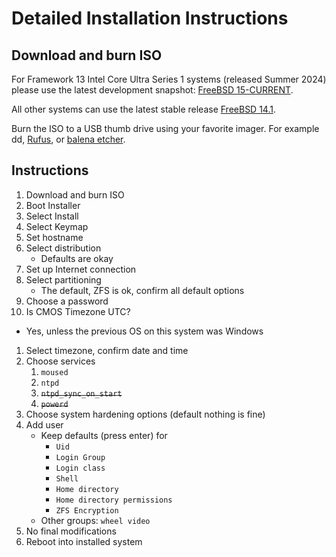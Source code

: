 # Detailed Installation Instructions

## Download and burn ISO

For Framework 13 Intel Core Ultra Series 1 systems (released  Summer 2024)
please use the latest development snapshot: [FreeBSD 15-CURRENT](https://download.freebsd.org/snapshots/amd64/amd64/ISO-IMAGES/15.0/).

All other systems can use the latest stable release
[FreeBSD 14.1](https://download.freebsd.org/ftp/releases/ISO-IMAGES/14.1/FreeBSD-14.1-RELEASE-amd64-dvd1.iso).

Burn the ISO to a USB thumb drive using your favorite imager.
For example dd, [Rufus](https://rufus.ie/en/), or [balena etcher](https://etcher.balena.io/).

## Instructions

1. Download and burn ISO
1. Boot Installer
1. Select Install
1. Select Keymap
1. Set hostname
1. Select distribution
    - Defaults are okay
1. Set up Internet connection
1. Select partitioning
    - The default, ZFS is ok, confirm all default options
1. Choose a password
1. Is CMOS Timezone UTC?
  - Yes, unless the previous OS on this system was Windows
1. Select timezone, confirm date and time
1. Choose services
    1. `moused`
    1. `ntpd`
    1. ~~`ntpd_sync_on_start`~~
    1. ~~`powerd`~~
1. Choose system hardening options (default nothing is fine)
1. Add user
    - Keep defaults (press enter) for
        - `Uid`
        - `Login Group`
        - `Login class`
        - `Shell`
        - `Home directory`
        - `Home directory permissions`
        - `ZFS Encryption`
    - Other groups: `wheel video`
1. No final modifications
1. Reboot into installed system
